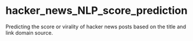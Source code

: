 # hacker_news_NLP_score_prediction
 Predicting the score or virality of hacker news posts based on the title and link domain source. 
